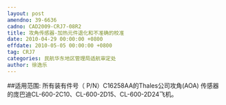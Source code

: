 ```yaml
---
layout: post
amendno: 39-6636
cadno: CAD2009-CRJ7-08R2
title: 攻角传感器-加热元件退化和不准确的校准
date: 2010-04-29 00:00:00 +0800
effdate: 2010-05-05 00:00:00 +0800
tag: CRJ7
categories: 民航华东地区管理局适航审定处
author: 徐逸乐
---
```


##适用范围:
所有装有件号（ P/N）C16258AA的Thales公司攻角(AOA) 传感器的庞巴迪CL-600-2C10、CL-600-2D15、CL-600-2D24飞机。

